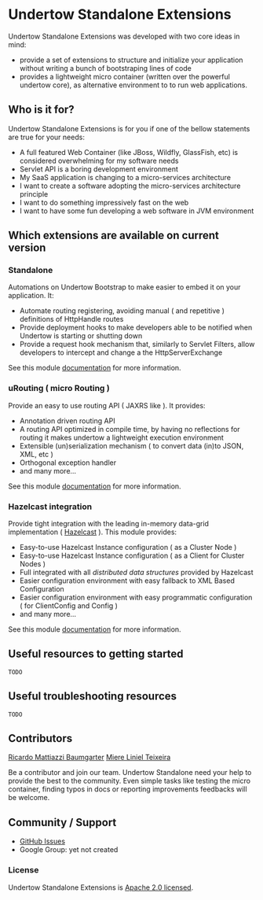 # Undertow Standalone Extensions

Undertow Standalone Extensions was developed with two core ideas in mind:
- provide a set of extensions to structure and initialize your application without writing a bunch of bootstraping lines of code
- provides a lightweight micro container (written over the powerful undertow core), as alternative environment to to run web applications.

## Who is it for?
Undertow Standalone Extensions is for you if one of the bellow statements are true for your needs:
- A full featured Web Container (like JBoss, Wildfly, GlassFish, etc) is considered overwhelming for my software needs
- Servlet API is a boring development environment
- My SaaS application is changing to a micro-services architecture
- I want to create a software adopting the micro-services architecture principle
- I want to do something impressively fast on the web
- I want to have some fun developing a web software in JVM environment

## Which extensions are available on current version

### Standalone
Automations on Undertow Bootstrap to make easier to embed it on your application. It:
- Automate routing registering, avoiding manual ( and repetitive ) definitions of HttpHandle routes
- Provide deployment hooks to make developers able to be notified when Undertow is starting or shutting down
- Provide a request hook mechanism that, similarly to Servlet Filters, allow developers to intercept and change a the HttpServerExchange

See this module [documentation](https://github.com/Skullabs/undertow-standalone/tree/master/undertow-standalone) for more information.

### uRouting ( micro Routing )
Provide an easy to use routing API ( JAXRS like ). It provides:
- Annotation driven routing API
- A routing API optimized in compile time, by having no reflections for routing it makes undertow a lightweight execution environment
- Extensible (un)serialization mechanism ( to convert data (in)to JSON, XML, etc )
- Orthogonal exception handler
- and many more...

See this module [documentation](https://github.com/Skullabs/undertow-standalone/tree/master/undertow-urouting) for more information.

### Hazelcast integration
Provide tight integration with the leading in-memory data-grid implementation ( [Hazelcast](http://hazelcast.org/) ). This module provides:
- Easy-to-use Hazelcast Instance configuration ( as a Cluster Node )
- Easy-to-use Hazelcast Instance configuration ( as a Client for Cluster Nodes )
- Full integrated with all _distributed data structures_ provided by Hazelcast
- Easier configuration environment with easy fallback to XML Based Configuration
- Easier configuration environment with easy programmatic configuration ( for ClientConfig and Config )
- and many more...

See this module [documentation](https://github.com/Skullabs/undertow-standalone/tree/master/undertow-hazelcast) for more information.

## Useful resources to getting started
``` TODO ```

## Useful troubleshooting resources
``` TODO ```

## Contributors
[Ricardo Mattiazzi Baumgarter](https://github.com/ladraum)
[Miere Liniel Teixeira](https://github.com/miere)

Be a contributor and join our team. Undertow Standalone need your help to provide the best to the community. Even simple tasks like testing the micro container, finding typos in docs or reporting improvements feedbacks will be welcome.

## Community / Support
* [GitHub Issues](https://github.com/Skullabs/undertow-standalone/issues)
* Google Group: yet not created

### License
Undertow Standalone Extensions is [Apache 2.0 licensed](http://www.apache.org/licenses/LICENSE-2.0.html).
